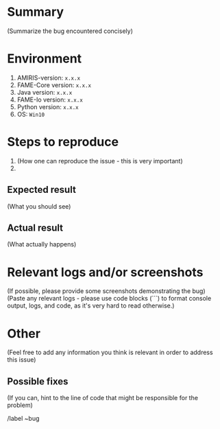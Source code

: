 # Summary

(Summarize the bug encountered concisely)

# Environment

1. AMIRIS-version: `x.x.x`
1. FAME-Core version: `x.x.x`
1. Java version: `x.x.x`
1. FAME-Io version: `x.x.x`
1. Python version: `x.x.x`
1. OS: `Win10`

# Steps to reproduce

1. (How one can reproduce the issue - this is very important)
2. 

## Expected result

(What you should see)

## Actual result

(What actually happens)

# Relevant logs and/or screenshots 

(If possible, please provide some screenshots demonstrating the bug)
(Paste any relevant logs - please use code blocks (```) to format console output, logs, and code, as it's very hard to read otherwise.)

# Other

(Feel free to add any information you think is relevant in order to address this issue)


## Possible fixes

(If you can, hint to the line of code that might be responsible for the problem)

/label ~bug